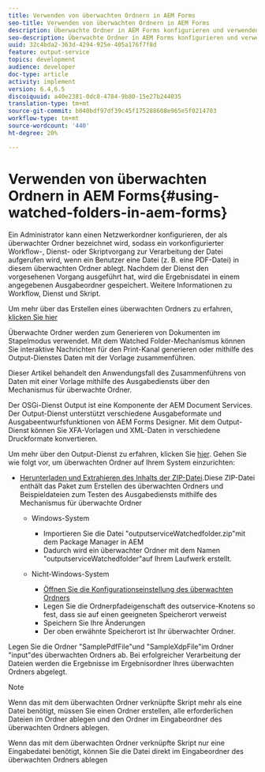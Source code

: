 ```yaml
---
title: Verwenden von überwachten Ordnern in AEM Forms
seo-title: Verwenden von überwachten Ordnern in AEM Forms
description: Überwachte Ordner in AEM Forms konfigurieren und verwenden
seo-description: Überwachte Ordner in AEM Forms konfigurieren und verwenden
uuid: 32c4bda2-363d-4294-925e-405a176f7f8d
feature: output-service
topics: development
audience: developer
doc-type: article
activity: implement
version: 6.4,6.5
discoiquuid: a40e2381-0dc8-4784-9b80-15e27b244035
translation-type: tm+mt
source-git-commit: b040bdf97df39c45f175288608e965e5f0214703
workflow-type: tm+mt
source-wordcount: '440'
ht-degree: 20%

---
```



# Verwenden von überwachten Ordnern in AEM Forms{#using-watched-folders-in-aem-forms}

Ein Administrator kann einen Netzwerkordner konfigurieren, der als überwachter Ordner bezeichnet wird, sodass ein vorkonfigurierter Workflow-, Dienst- oder Skriptvorgang zur Verarbeitung der Datei aufgerufen wird, wenn ein Benutzer eine Datei (z. B. eine PDF-Datei) in diesem überwachten Ordner ablegt. Nachdem der Dienst den vorgesehenen Vorgang ausgeführt hat, wird die Ergebnisdatei in einem angegebenen Ausgabeordner gespeichert. Weitere Informationen zu Workflow, Dienst und Skript.

Um mehr über das Erstellen eines überwachten Ordners zu erfahren, [klicken Sie hier](https://helpx.adobe.com/experience-manager/6-4/forms/using/Creating-Configure-watched-folder.html)

Überwachte Ordner werden zum Generieren von Dokumenten im Stapelmodus verwendet. Mit dem Watched Folder-Mechanismus können Sie interaktive Nachrichten für den Print-Kanal generieren oder mithilfe des Output-Dienstes Daten mit der Vorlage zusammenführen.

Dieser Artikel behandelt den Anwendungsfall des Zusammenführens von Daten mit einer Vorlage mithilfe des Ausgabediensts über den Mechanismus für überwachte Ordner.

Der OSGi-Dienst Output ist eine Komponente der AEM Document Services. Der Output-Dienst unterstützt verschiedene Ausgabeformate und Ausgabeentwurfsfunktionen von AEM Forms Designer. Mit dem Output-Dienst können Sie XFA-Vorlagen und XML-Daten in verschiedene Druckformate konvertieren.

Um mehr über den Output-Dienst zu erfahren, klicken Sie [hier](https://helpx.adobe.com/aem-forms/6/output-service.html).
Gehen Sie wie folgt vor, um überwachten Ordner auf Ihrem System einzurichten:
* [Herunterladen und Extrahieren des Inhalts der ZIP-Datei](assets/outputservicewatchedfolderkt.zip).Diese ZIP-Datei enthält das Paket zum Erstellen des überwachten Ordners und Beispieldateien zum Testen des Ausgabediensts mithilfe des Mechanismus für überwachte Ordner
   * Windows-System

      * Importieren Sie die Datei &quot;outputserviceWatchedfolder.zip&quot;mit dem Package Manager in AEM
      * Dadurch wird ein überwachter Ordner mit dem Namen &quot;outputserviceWatchedfolder&quot;auf Ihrem Laufwerk erstellt.
   * Nicht-Windows-System
      * [Öffnen Sie die Konfigurationseinstellung des überwachten Ordners](http://localhost:4502/crx/de/index.jsp#/etc/fd/watchfolder/config/outputservice)
      * Legen Sie die Ordnerpfadeigenschaft des outservice-Knotens so fest, dass sie auf einen geeigneten Speicherort verweist
      * Speichern Sie Ihre Änderungen
      * Der oben erwähnte Speicherort ist Ihr überwachter Ordner.

Legen Sie die Ordner &quot;SamplePdfFile&quot;und &quot;SampleXdpFile&quot;im Ordner &quot;input&quot;des überwachten Ordners ab. Bei erfolgreicher Verarbeitung der Dateien werden die Ergebnisse im Ergebnisordner Ihres überwachten Ordners abgelegt.


>[!NOTE]
>
>Wenn das mit dem überwachten Ordner verknüpfte Skript mehr als eine Datei benötigt, müssen Sie einen Ordner erstellen, alle erforderlichen Dateien im Ordner ablegen und den Ordner im Eingabeordner des überwachten Ordners ablegen.
>
>Wenn das mit dem überwachten Ordner verknüpfte Skript nur eine Eingabedatei benötigt, können Sie die Datei direkt im Eingabeordner des überwachten Ordners ablegen

